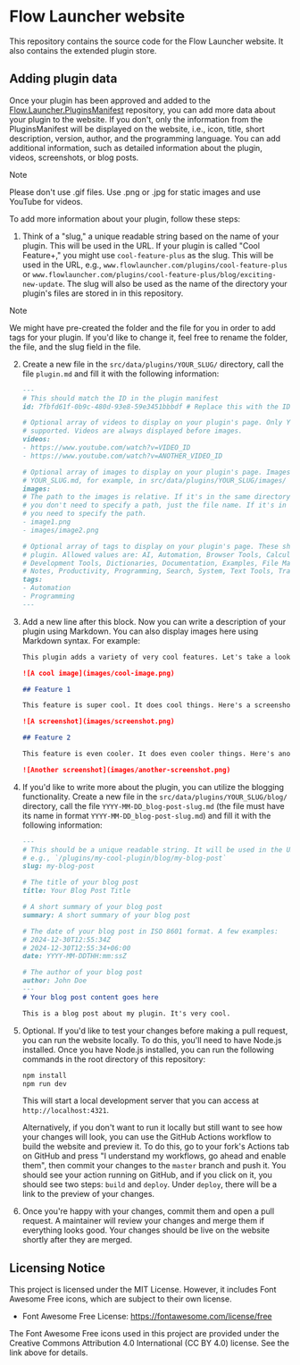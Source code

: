 # Flow Launcher website

This repository contains the source code for the Flow Launcher website. It also contains the extended plugin store.

## Adding plugin data

Once your plugin has been approved and added to
the [Flow.Launcher.PluginsManifest](https://github.com/Flow-Launcher/Flow.Launcher.PluginsManifest/) repository, you can
add more data about your plugin to the website. If you don't, only the information from the PluginsManifest will be
displayed on the website, i.e., icon, title, short description, version, author, and the programming language. You can
add additional information, such as detailed information about the plugin, videos, screenshots, or blog posts.

> [!NOTE]
> Please don't use .gif files. Use .png or .jpg for static images and use YouTube for videos.

To add more information about your plugin, follow these steps:

1. Think of a "slug," a unique readable string based on the name of your plugin. This will be used in the URL. If your
   plugin is called "Cool Feature+," you might use `cool-feature-plus` as the slug. This will be used in the URL, e.g.,
   `www.flowlauncher.com/plugins/cool-feature-plus` or
   `www.flowlauncher.com/plugins/cool-feature-plus/blog/exciting-new-update`. The slug will also be used as the name of
   the directory your plugin's files are stored in in this repository.

> [!NOTE]
> We might have pre-created the folder and the file for you in order to add tags for your plugin. If you'd like to
> change it, feel free to rename the folder, the file, and the slug field in the file.

2. Create a new file in the `src/data/plugins/YOUR_SLUG/` directory, call the file `plugin.md` and fill it with the
   following information:
   ```markdown
   ---
   # This should match the ID in the plugin manifest
   id: 7fbfd61f-0b9c-480d-93e8-59e3451bbbdf # Replace this with the ID of your plugin

   # Optional array of videos to display on your plugin's page. Only YouTube links are
   # supported. Videos are always displayed before images.
   videos:
   - https://www.youtube.com/watch?v=VIDEO_ID
   - https://www.youtube.com/watch?v=ANOTHER_VIDEO_ID

   # Optional array of images to display on your plugin's page. Images should be stored near 
   # YOUR_SLUG.md, for example, in src/data/plugins/YOUR_SLUG/images/
   images:
   # The path to the images is relative. If it's in the same directory as the .md file,
   # you don't need to specify a path, just the file name. If it's in a subdirectory,
   # you need to specify the path.
   - image1.png
   - images/image2.png

   # Optional array of tags to display on your plugin's page. These should be relevant to your
   # plugin. Allowed values are: AI, Automation, Browser Tools, Calculators & Converters, Date & Time,
   # Development Tools, Dictionaries, Documentation, Examples, File Management, Gaming, Multimedia, Networking,
   # Notes, Productivity, Programming, Search, System, Text Tools, Translation, Social Media, Utilities
   tags:
   - Automation
   - Programming
   ---
   ```
3. Add a new line after this block. Now you can write a description of your plugin using Markdown. You can also display
   images here using Markdown syntax. For example:
   ```markdown
   This plugin adds a variety of very cool features. Let's take a look at them!

   ![A cool image](images/cool-image.png)

   ## Feature 1

   This feature is super cool. It does cool things. Here's a screenshot:

   ![A screenshot](images/screenshot.png)

   ## Feature 2

   This feature is even cooler. It does even cooler things. Here's another screenshot:

   ![Another screenshot](images/another-screenshot.png)
   ```
4. If you'd like to write more about the plugin, you can utilize the blogging functionality. Create a new file in the
   `src/data/plugins/YOUR_SLUG/blog/` directory, call the file `YYYY-MM-DD_blog-post-slug.md` (the file must have its
   name in format `YYYY-MM-DD_blog-post-slug.md`) and fill it with the following information:
   ```markdown
   ---
   # This should be a unique readable string. It will be used in the URL,
   # e.g., `/plugins/my-cool-plugin/blog/my-blog-post`
   slug: my-blog-post

   # The title of your blog post
   title: Your Blog Post Title

   # A short summary of your blog post
   summary: A short summary of your blog post

   # The date of your blog post in ISO 8601 format. A few examples:
   # 2024-12-30T12:55:34Z
   # 2024-12-30T12:55:34+06:00
   date: YYYY-MM-DDTHH:mm:ssZ

   # The author of your blog post
   author: John Doe
   ---
   # Your blog post content goes here

   This is a blog post about my plugin. It's very cool.
   ```

5. Optional. If you'd like to test your changes before making a pull request, you can run the website locally. To do
   this, you'll need to have Node.js installed. Once you have Node.js installed, you can run the following commands in
   the root directory of this repository:
   ```bash
   npm install
   npm run dev
   ```
   This will start a local development server that you can access at `http://localhost:4321`.

   Alternatively, if you don't want to run it locally but still want to see how your changes will look, you can use the
   GitHub Actions workflow to build the website and preview it. To do this, go to your fork's Actions tab on GitHub and
   press "I understand my workflows, go ahead and enable them", then commit your changes to the `master` branch and push
   it. You should see your action running on GitHub, and if you click on it, you should see two steps: `build` and
   `deploy`. Under `deploy`, there will be a link to the preview of your changes.

6. Once you're happy with your changes, commit them and open a pull request. A maintainer will review your changes and
   merge them if everything looks good. Your changes should be live on the website shortly after they are merged.

## Licensing Notice

This project is licensed under the MIT License. However, it includes Font Awesome Free icons, which are subject to their
own license.

- Font Awesome Free License: https://fontawesome.com/license/free

The Font Awesome Free icons used in this project are provided under the Creative Commons Attribution 4.0 International
(CC BY 4.0) license. See the link above for details.
